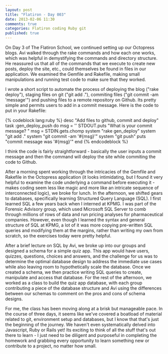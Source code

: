```yaml
---
layout: post
title: "Flatiron - Day 003"
date: 2013-02-06 11:30
comments: true
categories: Flatiron coding Ruby git
published: true
---
```


On Day 3 of The Flatiron School, we continued setting up our Octopress blogs. Avi walked through the rake commands and how each one works, which was helpful in demystifying the commands and directory structure. He reassured us that all of the commands that we execute to create new posts, deploy the site, etc., could themselves be found in files in our application. We examined the Gemfile and Rakefile, making small manipulations and running test code to make sure that they worked.

<!--more-->

I wrote a short script to automate the process of deploying the blog ("rake deploy"), staging files on git ("git add ."), commiting files ("git commit -am 'message'") and pushing files to a remote repository on Github. Its pretty simple and permits users to add in a commit message. Here is the code to put in your Rakefile: 

{% codeblock lang:ruby %}
desc "Add files to github, commit and deploy"
task :gen_deploy_push do
  msg = ''
  STDOUT.puts "What is your commit message? "
  msg = STDIN.gets.chomp
  system "rake gen_deploy"
  system "git add ."
  system "git commit -am '#{msg}'"
  system "git push"
  puts "commit message was '#{msg}'"
end
{% endcodeblock %}

I think the code is fairly straightforward - basically the user inputs a commit message and then the command will deploy the site while commiting the code to Github. 

After a morning spent working through the intricacies of the Gemfile and Rakefile in the Octopress application (it looks intimidating, but I found it very helpful to examine the code underlying a command before executing it - makes coding seem less like magic and more like an intricate sequence of interconnected logic), we broke for lunch. In the afternoon, we shifted gears to databases, specifically learning Structured Query Language (SQL). I first learned SQL a few years back when I interned at KPMG. I was part of the Forensic Advisory group, which used Microsoft SQL Server to comb through millions of rows of data and run pricing analyses for pharmaceutical companies. However, even though I learned the syntax and general structure of SQL at KPMG, a lot of it was more copying pre-written SQL queries and modifying them at the margins, rather than writing my own from scratch, so the exercises today were pretty helpful. 

After a brief lecture on SQL by Avi, we broke up into our groups and designed a schema for a simple quiz app. This app would have users, quizzes, questions, choices and answers, and the challenge for us was to determine the optimal database design to address the immediate use cases while also leaving room to hypothetically scale the database. Once we created a schema, we then practice writing SQL queries to create, manipulate and access that database. For the rest of the afternoon, we worked as a class to build the quiz app database, with each group contributing a piece of the database structure and Avi using the differences between our schemas to comment on the pros and cons of schema designs.

For me, the class has been moving along at a brisk but manageable pace. In the course of three days, it seems like we've covered a boatload of material related to git, environment setup and databases, but I know that that's just the beginning of the journey. We haven't even systematically delved into Javascript, Ruby or Rails yet! Its exciting to think of all the stuff that's out there to learn - I just need to be diligent and purposeful in completing the homework and grabbing every opportunity to learn something new or contribute to a project, no matter how small.
